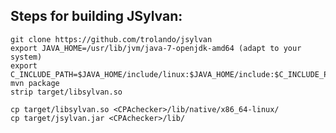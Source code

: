 Steps for building JSylvan:
---------------------------

```
git clone https://github.com/trolando/jsylvan
export JAVA_HOME=/usr/lib/jvm/java-7-openjdk-amd64 (adapt to your system)
export C_INCLUDE_PATH=$JAVA_HOME/include/linux:$JAVA_HOME/include:$C_INCLUDE_PATH
mvn package
strip target/libsylvan.so

cp target/libsylvan.so <CPAchecker>/lib/native/x86_64-linux/
cp target/jsylvan.jar <CPAchecker>/lib/
```
